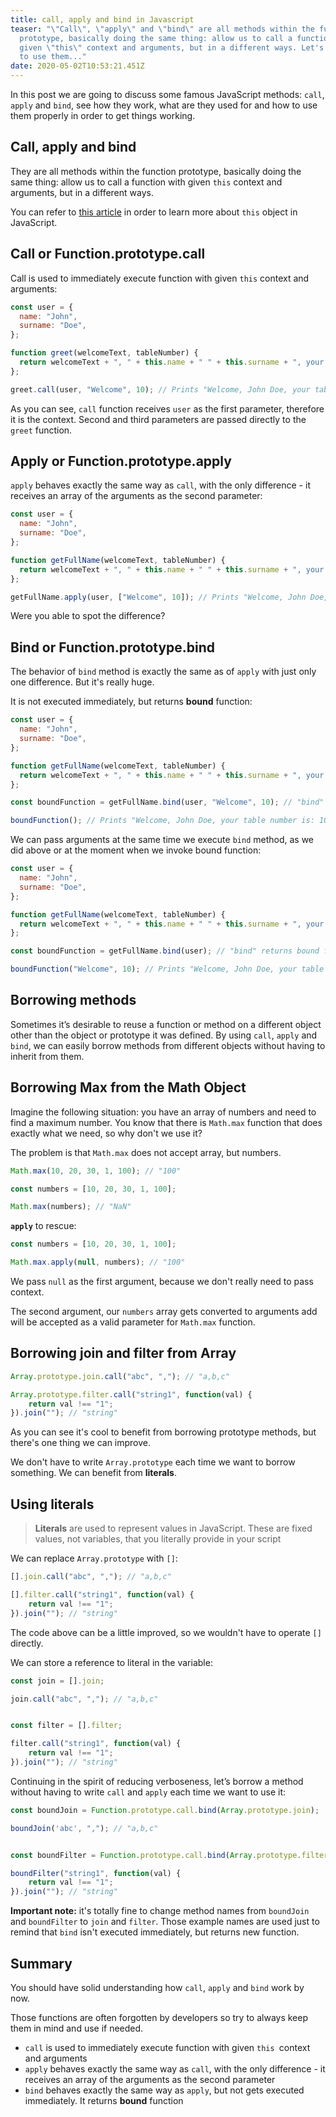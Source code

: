 ```yaml
---
title: call, apply and bind in Javascript
teaser: "\"Call\", \"apply\" and \"bind\" are all methods within the function
  prototype, basically doing the same thing: allow us to call a function with
  given \"this\" context and arguments, but in a different ways. Let's see how
  to use them..."
date: 2020-05-02T10:53:21.451Z
---
```

In this post we are going to discuss some famous JavaScript methods: `call`, `apply` and `bind`, see how they work, what are they used for and how to use them properly in order to get things working.

## Call, apply and bind

They are all methods within the function prototype, basically doing the same thing: allow us to call a function with given `this` context and arguments, but in a different ways.

You can refer to [this article](/2020-05-02-understanding-this-in-javascript/) in order to learn more about `this` object in JavaScript.

## Call or Function.prototype.call

Call is used to immediately execute function with given `this` context and arguments:

```javascript
const user = {
  name: "John",
  surname: "Doe",
};

function greet(welcomeText, tableNumber) {
  return welcomeText + ", " + this.name + " " + this.surname + ", your table number is: " + tableNumber;
};

greet.call(user, "Welcome", 10); // Prints "Welcome, John Doe, your table number is: 10"
```

As you can see, `call` function receives `user` as the first parameter, therefore it is the context. Second and third parameters are passed directly to the `greet` function.

## Apply or Function.prototype.apply

`apply` behaves exactly the same way as `call`, with the only difference - it receives an array of the arguments as the second parameter:

```javascript
const user = {
  name: "John",
  surname: "Doe",
};

function getFullName(welcomeText, tableNumber) {
  return welcomeText + ", " + this.name + " " + this.surname + ", your table number is: " + tableNumber;
};

getFullName.apply(user, ["Welcome", 10]); // Prints "Welcome, John Doe, your table number is: 10"
```

Were you able to spot the difference?

## Bind or Function.prototype.bind

The behavior of `bind` method is exactly the same as of `apply` with just only one difference. But it's really huge.

It is not executed immediately, but returns **bound** function:

```javascript
const user = {
  name: "John",
  surname: "Doe",
};

function getFullName(welcomeText, tableNumber) {
  return welcomeText + ", " + this.name + " " + this.surname + ", your table number is: " + tableNumber;
};

const boundFunction = getFullName.bind(user, "Welcome", 10); // "bind" returns bound function

boundFunction(); // Prints "Welcome, John Doe, your table number is: 10"
```

We can pass arguments at the same time we execute `bind` method, as we did above or at the moment when we invoke bound function:

```javascript
const user = {
  name: "John",
  surname: "Doe",
};

function getFullName(welcomeText, tableNumber) {
  return welcomeText + ", " + this.name + " " + this.surname + ", your table number is: " + tableNumber;
};

const boundFunction = getFullName.bind(user); // "bind" returns bound function

boundFunction("Welcome", 10); // Prints "Welcome, John Doe, your table number is: 10"
```

## Borrowing methods

Sometimes it’s desirable to reuse a function or method on a different object other than the object or prototype it was defined. By using `call`, `apply` and `bind`, we can easily borrow methods from different objects without having to inherit from them.

## Borrowing Max from the Math Object

Imagine the following situation: you have an array of numbers and need to find a maximum number. You know that there is `Math.max` function that does exactly what we need, so why don't we use it? 

The problem is that `Math.max` does not accept array, but numbers.

```javascript
Math.max(10, 20, 30, 1, 100); // "100"

const numbers = [10, 20, 30, 1, 100];

Math.max(numbers); // "NaN"
```

**`apply`** to rescue:

```javascript
const numbers = [10, 20, 30, 1, 100];

Math.max.apply(null, numbers); // "100"
```

We pass `null` as the first argument, because we don't really need to pass context. 

The second argument, our `numbers` array gets converted to arguments add will be accepted as a valid parameter for `Math.max` function.

## Borrowing join and filter from Array

```javascript
Array.prototype.join.call("abc", ","); // "a,b,c"

Array.prototype.filter.call("string1", function(val) {
    return val !== "1";
}).join(""); // "string"
```

As you can see it's cool to benefit from borrowing prototype methods, but there's one thing we can improve. 

We don't have to write `Array.prototype` each time we want to borrow something. We can benefit from **literals**.

## Using literals

> **Literals** are used to represent values in JavaScript. These are fixed values, not variables, that you literally provide in your script

We can replace `Array.prototype` with `[]`:

```javascript
[].join.call("abc", ","); // "a,b,c"

[].filter.call("string1", function(val) {
    return val !== "1";
}).join(""); // "string"
```

The code above can be a little improved, so we wouldn't have to operate `[]` directly. 

We can store a reference to literal in the variable:

```javascript
const join = [].join;

join.call("abc", ","); // "a,b,c"


const filter = [].filter;

filter.call("string1", function(val) {
    return val !== "1";
}).join(""); // "string"
```

Continuing in the spirit of reducing verboseness, let’s borrow a method without having to write `call` and `apply` each time we want to use it:

```javascript
const boundJoin = Function.prototype.call.bind(Array.prototype.join);

boundJoin('abc', ","); // "a,b,c"


const boundFilter = Function.prototype.call.bind(Array.prototype.filter);

boundFilter("string1", function(val) {
    return val !== "1";
}).join(""); // "string"
```

**Important note:** it's totally fine to change method names from `boundJoin` and `boundFilter` to `join` and `filter`. Those example names are used just to remind that `bind` isn't executed immediately, but returns new function.

## Summary

You should have solid understanding how `call`, `apply` and `bind` work by now. 

Those functions are often forgotten by developers so try to always keep them in mind and use if needed.

* `call` is used to immediately execute function with given `this `context and arguments
* `apply` behaves exactly the same way as `call`, with the only difference - it receives an array of the arguments as the second parameter
* `bind` behaves exactly the same way as `apply`, but not gets executed immediately. It returns **bound** function